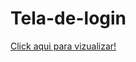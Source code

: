 # Tela-de-login
<a href="https://mariaccarolina.github.io/Tela-de-login/">Click aqui para vizualizar!</a>
